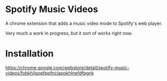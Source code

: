 # Spotify Music Videos
A chrome extension that adds a music video mode to Spotify's web player.

Very much a work in progress, but it sort of works right now.

# Installation
https://chrome.google.com/webstore/detail/spotify-music-videos/fobkhilgopfppfnciapokhlnefdfpgnk
